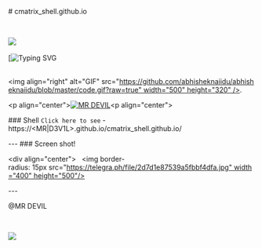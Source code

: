   
 ​#​ ​cmatrix_shell.github.io 
  
 ​<p> 
 ​<img src= "https://camo.githubusercontent.com/71b837571c48af3aa60a73dbc9d5936aa359d78efbfa8a6743cbbbc16b80ef4d/68747470733a2f2f63646e2e646973636f72646170702e636f6d2f6174746163686d656e74732f3830353930323039333930363630383138362f3830353931333937323533353539303932322f74656e6f722e676966" /> 
 ​</p> 
  
 ​[![​Typing SVG​](https://readme-typing-svg.herokuapp.com?color=%23000000&lines=Funny+Cmatrix+shell+%F0%9F%A4%93;To+see+the+shell%3F;click+the+following+link..%F0%9F%98%8E;Created+by+MR+DEVIL+%3A)
  
 ​<img align="right" alt="GIF" src="https://github.com/abhisheknaiidu/abhisheknaiidu/blob/master/code.gif?raw=true" width="500" height="320" /> 
 ​. 
  
 ​<p align="center"> 
 ​<a href="https://wa.me/+919747636994"><img title="MR DEVIL" src="https://img.shields.io/badge/MR-_DEVIL-CONTACT ME ON-MR/DEVIL%20DEVIL?color=Blue&style=for-the-badge&logo=whatsapp"></a> 
 ​<p align="center"> 
  
 ​###​ ​Shell 
 ​``` Click here to see ``` - https://<MR|D3V1L>.github.io/cmatrix_shell.github.io/ 
  
 ​--- 
 ​### Screen shot! 
  
 ​<div align="center"> 
 ​  <img border-radius: 15px src="https://telegra.ph/file/2d7d1e87539a5fbbf4dfa.jpg" width="400" height="500"/> 
  
 ​--- 
  
 ​@MR DEVIL 
  
 ​<p> 
 ​<img src= "https://camo.githubusercontent.com/71b837571c48af3aa60a73dbc9d5936aa359d78efbfa8a6743cbbbc16b80ef4d/68747470733a2f2f63646e2e646973636f72646170702e636f6d2f6174746163686d656e74732f3830353930323039333930363630383138362f3830353931333937323533353539303932322f74656e6f722e676966" /> 
 ​</p>
  


